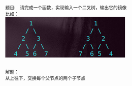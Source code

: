 题目:　请完成一个函数，实现输入一个二叉树，输出它的镜像<br>
比如：<br>
 ![image](https://github.com/julianbb/Algorithm/blob/master/19_MirrorOfBinaryTree/image/1.png)



<br>
解题：<br>
从上往下，交换每个父节点的两个子节点
